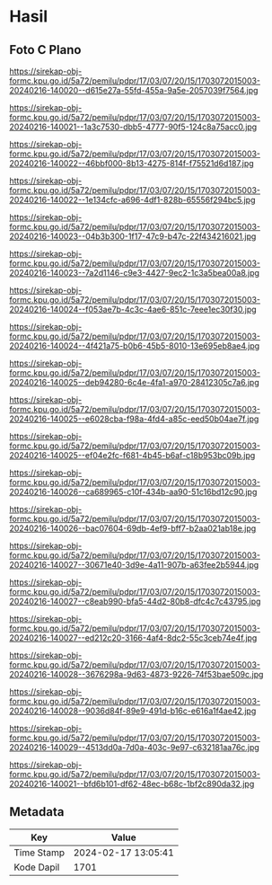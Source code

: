 # Hasil

## Foto C Plano

https://sirekap-obj-formc.kpu.go.id/5a72/pemilu/pdpr/17/03/07/20/15/1703072015003-20240216-140020--d615e27a-55fd-455a-9a5e-2057039f7564.jpg

https://sirekap-obj-formc.kpu.go.id/5a72/pemilu/pdpr/17/03/07/20/15/1703072015003-20240216-140021--1a3c7530-dbb5-4777-90f5-124c8a75acc0.jpg

https://sirekap-obj-formc.kpu.go.id/5a72/pemilu/pdpr/17/03/07/20/15/1703072015003-20240216-140022--46bbf000-8b13-4275-814f-f75521d6d187.jpg

https://sirekap-obj-formc.kpu.go.id/5a72/pemilu/pdpr/17/03/07/20/15/1703072015003-20240216-140022--1e134cfc-a696-4df1-828b-65556f294bc5.jpg

https://sirekap-obj-formc.kpu.go.id/5a72/pemilu/pdpr/17/03/07/20/15/1703072015003-20240216-140023--04b3b300-1f17-47c9-b47c-22f434216021.jpg

https://sirekap-obj-formc.kpu.go.id/5a72/pemilu/pdpr/17/03/07/20/15/1703072015003-20240216-140023--7a2d1146-c9e3-4427-9ec2-1c3a5bea00a8.jpg

https://sirekap-obj-formc.kpu.go.id/5a72/pemilu/pdpr/17/03/07/20/15/1703072015003-20240216-140024--f053ae7b-4c3c-4ae6-851c-7eee1ec30f30.jpg

https://sirekap-obj-formc.kpu.go.id/5a72/pemilu/pdpr/17/03/07/20/15/1703072015003-20240216-140024--4f421a75-b0b6-45b5-8010-13e695eb8ae4.jpg

https://sirekap-obj-formc.kpu.go.id/5a72/pemilu/pdpr/17/03/07/20/15/1703072015003-20240216-140025--deb94280-6c4e-4fa1-a970-28412305c7a6.jpg

https://sirekap-obj-formc.kpu.go.id/5a72/pemilu/pdpr/17/03/07/20/15/1703072015003-20240216-140025--e6028cba-f98a-4fd4-a85c-eed50b04ae7f.jpg

https://sirekap-obj-formc.kpu.go.id/5a72/pemilu/pdpr/17/03/07/20/15/1703072015003-20240216-140025--ef04e2fc-f681-4b45-b6af-c18b953bc09b.jpg

https://sirekap-obj-formc.kpu.go.id/5a72/pemilu/pdpr/17/03/07/20/15/1703072015003-20240216-140026--ca689965-c10f-434b-aa90-51c16bd12c90.jpg

https://sirekap-obj-formc.kpu.go.id/5a72/pemilu/pdpr/17/03/07/20/15/1703072015003-20240216-140026--bac07604-69db-4ef9-bff7-b2aa021ab18e.jpg

https://sirekap-obj-formc.kpu.go.id/5a72/pemilu/pdpr/17/03/07/20/15/1703072015003-20240216-140027--30671e40-3d9e-4a11-907b-a63fee2b5944.jpg

https://sirekap-obj-formc.kpu.go.id/5a72/pemilu/pdpr/17/03/07/20/15/1703072015003-20240216-140027--c8eab990-bfa5-44d2-80b8-dfc4c7c43795.jpg

https://sirekap-obj-formc.kpu.go.id/5a72/pemilu/pdpr/17/03/07/20/15/1703072015003-20240216-140027--ed212c20-3166-4af4-8dc2-55c3ceb74e4f.jpg

https://sirekap-obj-formc.kpu.go.id/5a72/pemilu/pdpr/17/03/07/20/15/1703072015003-20240216-140028--3676298a-9d63-4873-9226-74f53bae509c.jpg

https://sirekap-obj-formc.kpu.go.id/5a72/pemilu/pdpr/17/03/07/20/15/1703072015003-20240216-140028--9036d84f-89e9-491d-b16c-e616a1f4ae42.jpg

https://sirekap-obj-formc.kpu.go.id/5a72/pemilu/pdpr/17/03/07/20/15/1703072015003-20240216-140029--4513dd0a-7d0a-403c-9e97-c632181aa76c.jpg

https://sirekap-obj-formc.kpu.go.id/5a72/pemilu/pdpr/17/03/07/20/15/1703072015003-20240216-140021--bfd6b101-df62-48ec-b68c-1bf2c890da32.jpg


## Metadata

| Key        | Value               |
| ---------- | ------------------- |
| Time Stamp | 2024-02-17 13:05:41 |
| Kode Dapil | 1701                |



